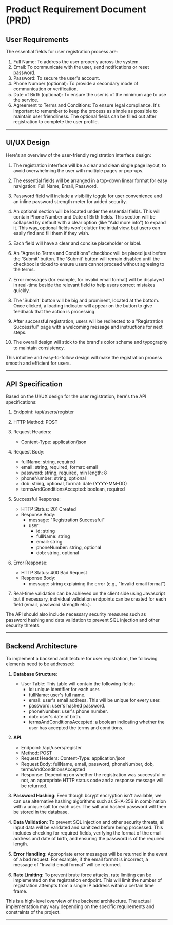 # Product Requirement Document (PRD)

## User Requirements

The essential fields for user registration process are:
1. Full Name: To address the user properly across the system.
2. Email: To communicate with the user, send notifications or reset password.
3. Password: To secure the user's account.
4. Phone Number (optional): To provide a secondary mode of communication or verification.
5. Date of Birth (optional): To ensure the user is of the minimum age to use the service.
6. Agreement to Terms and Conditions: To ensure legal compliance.
It's important to remember to keep the process as simple as possible to maintain user friendliness. The optional fields can be filled out after registration to complete the user profile.

---

## UI/UX Design

Here's an overview of the user-friendly registration interface design:

1. The registration interface will be a clear and clean single page layout, to avoid overwhelming the user with multiple pages or pop-ups. 

2. The essential fields will be arranged in a top-down linear format for easy navigation: Full Name, Email, Password. 

3. Password field will include a visibility toggle for user convenience and an inline password strength meter for added security.

4. An optional section will be located under the essential fields. This will contain Phone Number and Date of Birth fields. This section will be collapsed by default with a clear option (like "Add more info") to expand it. This way, optional fields won't clutter the initial view, but users can easily find and fill them if they wish.

5. Each field will have a clear and concise placeholder or label. 

6. An "Agree to Terms and Conditions" checkbox will be placed just before the 'Submit' button. The 'Submit' button will remain disabled until the checkbox is ticked to ensure users cannot proceed without agreeing to the terms.

7. Error messages (for example, for invalid email format) will be displayed in real-time beside the relevant field to help users correct mistakes quickly.

8. The 'Submit' button will be big and prominent, located at the bottom. Once clicked, a loading indicator will appear on the button to give feedback that the action is processing.

9. After successful registration, users will be redirected to a "Registration Successful" page with a welcoming message and instructions for next steps. 

10. The overall design will stick to the brand's color scheme and typography to maintain consistency. 

This intuitive and easy-to-follow design will make the registration process smooth and efficient for users.

---

## API Specification

Based on the UI/UX design for the user registration, here's the API specifications:

1. Endpoint: /api/users/register

2. HTTP Method: POST

3. Request Headers:
    - Content-Type: application/json

4. Request Body:
    - fullName: string, required
    - email: string, required, format: email
    - password: string, required, min length: 8
    - phoneNumber: string, optional
    - dob: string, optional, format: date (YYYY-MM-DD)
    - termsAndConditionsAccepted: boolean, required

5. Successful Response:
   - HTTP Status: 201 Created
   - Response Body: 
        - message: "Registration Successful"
        - user: 
            - id: string
            - fullName: string
            - email: string
            - phoneNumber: string, optional
            - dob: string, optional

6. Error Response:
    - HTTP Status: 400 Bad Request
    - Response Body: 
        - message: string explaining the error (e.g., "Invalid email format")

7. Real-time validation can be achieved on the client side using Javascript but if necessary, individual validation endpoints can be created for each field (email, password strength etc.).

The API should also include necessary security measures such as password hashing and data validation to prevent SQL injection and other security threats.

---

## Backend Architecture

To implement a backend architecture for user registration, the following elements need to be addressed:

1. **Database Structure**: 

    - User Table: This table will contain the following fields:
        - id: unique identifier for each user.
        - fullName: user's full name.
        - email: user's email address. This will be unique for every user.
        - password: user's hashed password.
        - phoneNumber: user's phone number.
        - dob: user's date of birth.
        - termsAndConditionsAccepted: a boolean indicating whether the user has accepted the terms and conditions.

2. **API**:

    - Endpoint: /api/users/register
    - Method: POST
    - Request Headers: Content-Type: application/json
    - Request Body: fullName, email, password, phoneNumber, dob, termsAndConditionsAccepted
    - Response: Depending on whether the registration was successful or not, an appropriate HTTP status code and a response message will be returned.

3. **Password Hashing**: Even though bcrypt encryption isn't available, we can use alternative hashing algorithms such as SHA-256 in combination with a unique salt for each user. The salt and hashed password will then be stored in the database.

4. **Data Validation**: To prevent SQL injection and other security threats, all input data will be validated and sanitized before being processed. This includes checking for required fields, verifying the format of the email address and date of birth, and ensuring the password is of the required length.

5. **Error Handling**: Appropriate error messages will be returned in the event of a bad request. For example, if the email format is incorrect, a message of "Invalid email format" will be returned.

6. **Rate Limiting**: To prevent brute force attacks, rate limiting can be implemented on the registration endpoint. This will limit the number of registration attempts from a single IP address within a certain time frame.

This is a high-level overview of the backend architecture. The actual implementation may vary depending on the specific requirements and constraints of the project.

---

